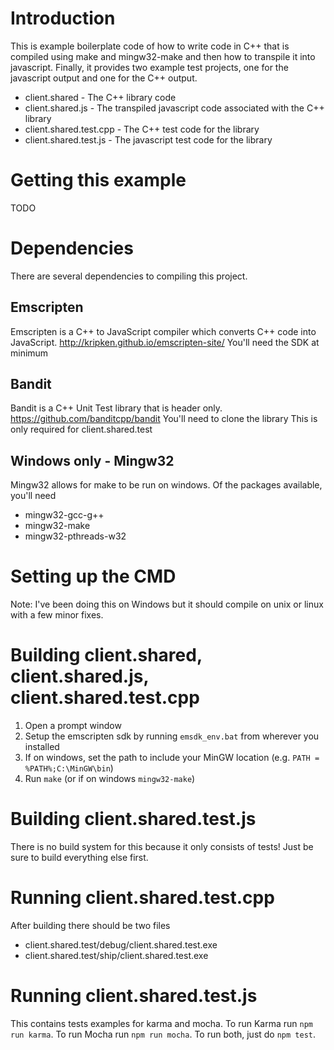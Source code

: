 # Introduction
This is example boilerplate code of how to write code in C++ that is compiled using make and mingw32-make and then how to transpile it into javascript. Finally, it provides two example test projects, one for the javascript output and one for the C++ output.

 - client.shared - The C++ library code
 - client.shared.js - The transpiled javascript code associated with the C++ library
 - client.shared.test.cpp - The C++ test code for the library
 - client.shared.test.js - The javascript test code for the library

# Getting this example
TODO

# Dependencies
There are several dependencies to compiling this project.

## Emscripten
Emscripten is a C++ to JavaScript compiler which converts C++ code into JavaScript.
http://kripken.github.io/emscripten-site/
You'll need the SDK at minimum

## Bandit
Bandit is a C++ Unit Test library that is header only.
https://github.com/banditcpp/bandit
You'll need to clone the library
This is only required for client.shared.test

## Windows only - Mingw32
Mingw32 allows for make to be run on windows. Of the packages available, you'll need
- mingw32-gcc-g++
- mingw32-make
- mingw32-pthreads-w32

# Setting up the CMD
Note: I've been doing this on Windows but it should compile on unix or linux with a few minor fixes.

# Building client.shared, client.shared.js, client.shared.test.cpp
1. Open a prompt window
2. Setup the emscripten sdk by running `emsdk_env.bat` from wherever you installed
3. If on windows, set the path to include your MinGW location (e.g. `PATH = %PATH%;C:\MinGW\bin`)
4. Run `make` (or if on windows `mingw32-make`)

# Building client.shared.test.js
There is no build system for this because it only consists of tests! Just be sure to build everything else first.

# Running client.shared.test.cpp
After building there should be two files
- client.shared.test/debug/client.shared.test.exe
- client.shared.test/ship/client.shared.test.exe

# Running client.shared.test.js
This contains tests examples for karma and mocha. To run Karma run `npm run karma`. To run Mocha run `npm run mocha`. To run both, just do `npm test`.